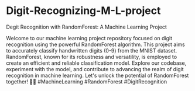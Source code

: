 # Digit-Recognizing-M-L-project

Degit Recognition with RandomForest: A Machine Learning Project

Welcome to our machine learning project repository focused on digit recognition using the powerful RandomForest algorithm. This project aims to accurately classify handwritten digits (0-9) from the MNIST dataset. RandomForest, known for its robustness and versatility, is employed to create an efficient and reliable classification model. Explore our codebase, experiment with the model, and contribute to advancing the realm of digit recognition in machine learning. Let's unlock the potential of RandomForest together! 🤖🔢 #MachineLearning #RandomForest #DigitRecognition
